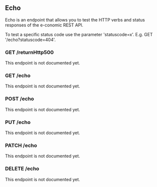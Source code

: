 ## Echo

Echo is an endpoint that allows you to test the HTTP verbs and status responses of the e-conomic REST API. 

To test a specific status code use the parameter 'statuscode=x'. E.g. GET '/echo?statuscode=404'.

### <span class='get'>GET</span> /returnHttp500

<aside class="notice">
This endpoint is not documented yet.
</aside>

### <span class='get'>GET</span> /echo

<aside class="notice">
This endpoint is not documented yet.
</aside>

### <span class='post'>POST</span> /echo

<aside class="notice">
This endpoint is not documented yet.
</aside>

### <span class='put'>PUT</span> /echo

<aside class="notice">
This endpoint is not documented yet.
</aside>

### <span class='patch'>PATCH</span> /echo

<aside class="notice">
This endpoint is not documented yet.
</aside>

### <span class='delete'>DELETE</span> /echo

<aside class="notice">
This endpoint is not documented yet.
</aside>
